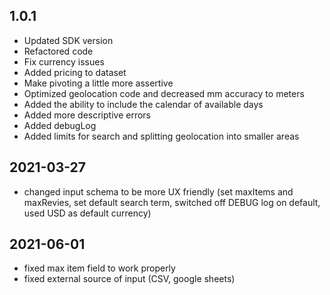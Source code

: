 ## 1.0.1

- Updated SDK version
- Refactored code
- Fix currency issues
- Added pricing to dataset
- Make pivoting a little more assertive
- Optimized geolocation code and decreased mm accuracy to meters
- Added the ability to include the calendar of available days
- Added more descriptive errors
- Added debugLog
- Added limits for search and splitting geolocation into smaller areas


## 2021-03-27
- changed input schema to be more UX friendly (set maxItems and maxRevies, set default search term, switched off DEBUG log on default, used USD as default currency)

## 2021-06-01
- fixed max item field to work properly
- fixed external source of input (CSV, google sheets)
